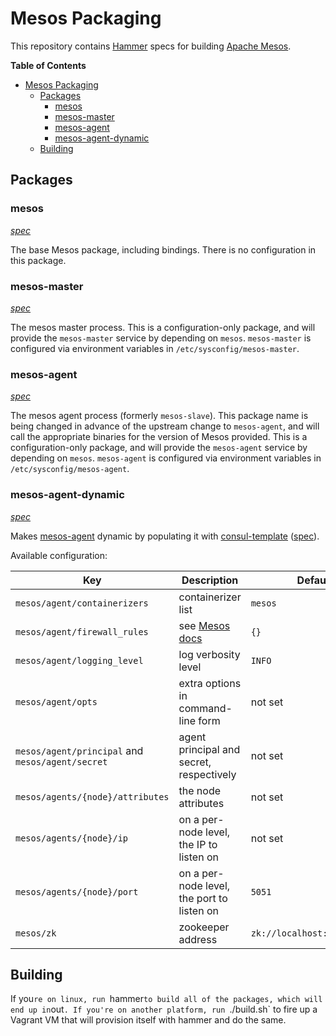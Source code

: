 # Mesos Packaging

This repository contains [Hammer](https://github.com/asteris-llc/hammer) specs
for building [Apache Mesos](http://mesos.apache.org).

<!-- markdown-toc start - Don't edit this section. Run M-x markdown-toc-generate-toc again -->
**Table of Contents**

- [Mesos Packaging](#mesos-packaging)
    - [Packages](#packages)
        - [mesos](#mesos)
        - [mesos-master](#mesos-master)
        - [mesos-agent](#mesos-agent)
        - [mesos-agent-dynamic](#mesos-agent-dynamic)
    - [Building](#building)

<!-- markdown-toc end -->

## Packages

### mesos

[*spec*](packaging/mesos/spec.yml)

The base Mesos package, including bindings. There is no configuration in this
package.

### mesos-master

[*spec*](packaging/mesos-master/spec.yml)

The mesos master process. This is a configuration-only package, and will provide
the `mesos-master` service by depending on `mesos`. `mesos-master` is configured
via environment variables in `/etc/sysconfig/mesos-master`.

### mesos-agent

[*spec*](packaging/mesos-agent/spec.yml)

The mesos agent process (formerly `mesos-slave`). This package name is being
changed in advance of the upstream change to `mesos-agent`, and will call the
appropriate binaries for the version of Mesos provided. This is a
configuration-only package, and will provide the `mesos-agent` service by
depending on `mesos`. `mesos-agent` is configured via environment variables in
`/etc/sysconfig/mesos-agent`.

### mesos-agent-dynamic

[*spec*](packaging/mesos-agent-dynamic/spec.yml)

Makes [mesos-agent](#mesos-agent) dynamic by populating it with
[consul-template](https://github.com/hashicorp/consul-template)
([spec](https://github.com/asteris-llc/consul-packaging/blob/master/packaging/consul-template/spec.yml)).

Available configuration:

| Key | Description | Default |
|-----|-------------|---------|
| `mesos/agent/containerizers` | containerizer list | `mesos` |
| `mesos/agent/firewall_rules` | see [Mesos docs](http://mesos.apache.org/documentation/latest/configuration/) | `{}` |
| `mesos/agent/logging_level` | log verbosity level | `INFO` |
| `mesos/agent/opts` | extra options in command-line form | not set |
| `mesos/agent/principal` and `mesos/agent/secret` | agent principal and secret, respectively | not set |
| `mesos/agents/{node}/attributes` | the node attributes | not set |
| `mesos/agents/{node}/ip` | on a per-node level, the IP to listen on | not set |
| `mesos/agents/{node}/port` | on a per-node level, the port to listen on | `5051` |
| `mesos/zk` | zookeeper address | `zk://localhost:2181/mesos` |

## Building

If you`re on linux, run `hammer` to build all of the packages, which will end up
in `out`. If you're on another platform, run `./build.sh` to fire up a Vagrant
VM that will provision itself with hammer and do the same.
